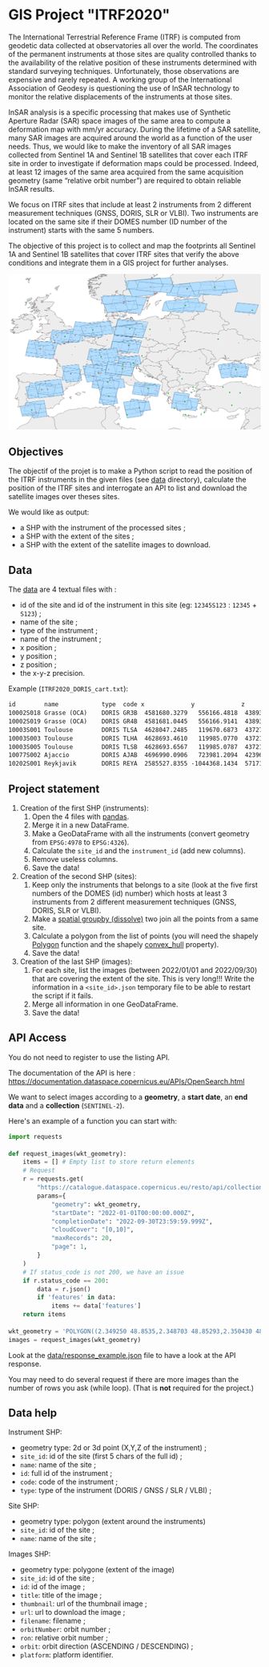 # GIS Project "ITRF2020"

The International Terrestrial Reference Frame (ITRF) is computed from geodetic data collected at observatories all over the world. The coordinates of the permanent instruments at those sites are quality controlled thanks to the availability of the relative position of these instruments determined with standard surveying techniques. Unfortunately, those observations are expensive and rarely repeated. A working group of the International Association of Geodesy is questioning the use of InSAR technology to monitor the relative displacements of the instruments at those sites.

InSAR analysis is a specific processing that makes use of Synthetic Aperture Radar (SAR) space images of the same area to compute a deformation map with mm/yr accuracy. During the lifetime of a SAR satellite, many SAR images are acquired around the world as a function of the user needs. Thus, we would like to make the inventory of  all SAR images collected from Sentinel 1A and Sentinel 1B satellites that cover each ITRF site in order to investigate if deformation maps could be processed. Indeed, at least 12 images of the same area acquired from the same acquisition geometry (same “relative orbit number”) are required to obtain reliable InSAR results.

We focus on ITRF sites that include at least 2 instruments from 2 different measurement techniques (GNSS, DORIS, SLR or VLBI). Two instruments are located on the same site if their DOMES number (ID number of the instrument) starts with the same 5 numbers.

The objective of this project is to collect and map the footprints all Sentinel 1A and Sentinel 1B satellites that cover ITRF sites that verify the above conditions and integrate them in a GIS project for further analyses.

![Sites, Instruments and Image footprints](img/presentation.png)

## Objectives

The objectif of the projet is to make a Python script to read the position of the ITRF instruments in the given files (see [data](data) directory), calculate the position of the ITRF sites and interrogate an API to list and download the satellite images over theses sites.

We would like as output:
* a SHP with the instrument of the processed sites ;
* a SHP with the extent of the sites ;
* a SHP with the extent of the satellite images to download.

## Data

The [data](data) are 4 textual files with :
* id of the site and id of the instrument in this site (eg: `12345S123` : `12345` + `S123`) ;
* name of the site ;
* type of the instrument ;
* name of the instrument ;
* x position ;
* y position ;
* z position ;
* the x-y-z precision.

Example (`ITRF2020_DORIS_cart.txt`):

```txt
id        name            type  code x             y             z             dx     dy     dz
10002S018 Grasse (OCA)    DORIS GR3B  4581680.3279   556166.4818  4389371.6042 0.0020 0.0025 0.0020
10002S019 Grasse (OCA)    DORIS GR4B  4581681.0445   556166.9141  4389370.9730 0.0019 0.0024 0.0017
10003S001 Toulouse        DORIS TLSA  4628047.2485   119670.6873  4372788.0168 0.0054 0.0062 0.0051
10003S003 Toulouse        DORIS TLHA  4628693.4610   119985.0770  4372104.5078 0.0034 0.0042 0.0032
10003S005 Toulouse        DORIS TLSB  4628693.6567   119985.0787  4372104.7202 0.0026 0.0039 0.0025
10077S002 Ajaccio         DORIS AJAB  4696990.0906   723981.2094  4239679.2709 1.2860 1.2898 1.2857
10202S001 Reykjavik       DORIS REYA  2585527.8355 -1044368.1434  5717159.1052 0.0148 0.0163 0.0090
```

## Project statement

1. Creation of the first SHP (instruments):
   1. Open the 4 files with [pandas](https://pandas.pydata.org/docs/reference/api/pandas.read_fwf.html).
   2. Merge it in a new DataFrame.
   3. Make a GeoDataFrame with all the instruments (convert geometry from `EPSG:4978` to `EPSG:4326`).
   4. Calculate the `site_id` and the `instrument_id` (add new columns).
   5. Remove useless columns.
   6. Save the data!
1. Creation of the second SHP (sites):
   1. Keep only the instruments that belongs to a site (look at the five first numbers of the DOMES (id) number) which hosts at least 3 instruments from 2 different measurement techniques (GNSS, DORIS, SLR or VLBI).
   2. Make a [spatial groupby (dissolve)](https://geopandas.org/en/stable/docs/user_guide/aggregation_with_dissolve.html) two join all the points from a same site.
   3. Calculate a polygon from the list of points (you will need the shapely [Polygon](https://shapely.readthedocs.io/en/latest/reference/shapely.Polygon.html#shapely.Polygon) function and the shapely [convex_hull](https://shapely.readthedocs.io/en/latest/reference/shapely.MultiPoint.html#shapely.MultiPoint.convex_hull) property).
   4. Save the data!
2. Creation of the last SHP (images):
   1. For each site, list the images (between 2022/01/01 and 2022/09/30) that are covering the extent of the site. This is very long!!! Write the information in a `<site_id>.json` temporary file to be able to restart the script if it fails.
    2. Merge all information in one GeoDataFrame.
    3. Save the data!


## API Access

You do not need to register to use the listing API.

The documentation of the API is here : https://documentation.dataspace.copernicus.eu/APIs/OpenSearch.html

We want to select images according to a **geometry**, a **start date**, an **end data** and a **collection** (`SENTINEL-2`).

Here's an example of a function you can start with:

```py
import requests

def request_images(wkt_geometry):
    items = [] # Empty list to store return elements
    # Request
    r = requests.get(
        "https://catalogue.dataspace.copernicus.eu/resto/api/collections/Sentinel2/search.json",
        params={
            "geometry": wkt_geometry,
            "startDate": "2022-01-01T00:00:00.000Z",
            "completionDate": "2022-09-30T23:59:59.999Z",
            "cloudCover": "[0,10]",
            "maxRecords": 20,
            "page": 1,
        }
    )
    # If status_code is not 200, we have an issue
    if r.status_code == 200:
        data = r.json()
        if 'features' in data:
            items += data['features']
    return items

wkt_geometry = 'POLYGON((2.349250 48.8535,2.348703 48.85293,2.350430 48.8524,2.35091 48.8530,2.349250 48.8535))'
images = request_images(wkt_geometry)
```

Look at the [data/response_example.json](data/response_example.json) file to have a look at the API response.

You may need to do several request if there are more images than the number of rows you ask (while loop). (That is **not** required for the project.)


## Data help

Instrument SHP:
* geometry type: 2d or 3d point (X,Y,Z of the instrument) ;
* `site_id`: id of the site (first 5 chars of the full id) ;
* `name`: name of the site ;
* `id`: full id of the instrument ;
* `code`: code of the instrument ;
* `type`: type of the instrument (DORIS / GNSS / SLR / VLBI) ;

Site SHP:
* geometry type: polygon (extent around the instruments)
* `site_id`: id of the site ;
* `name`: name of the site ;

Images SHP:
* geometry type: polygone (extent of the image)
* `site_id`: id of the site ;
* `id`: id of the image ;
* `title`: title of the image ;
* `thumbnail`: url of the thumbnail image ;
* `url`: url to download the image ;
* `filename`: filename ;
* `orbitNumber`: orbit number ;
* `ron`: relative orbit number ;
* `orbit`: orbit direction (ASCENDING / DESCENDING) ;
* `platform`: platform identifier.
